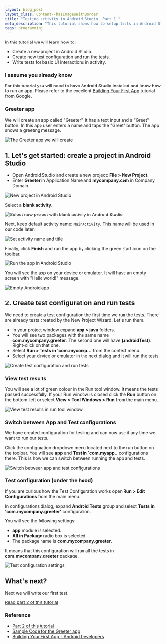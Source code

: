 ```yaml
---
layout: blog_post
layout_class: Content--hasImagesWithBorder
title: "Testing activity in Android Studio. Part 1."
meta_description: "This tutorial shows how to setup tests in Android Studio and write test for basic UI interactions."
tags: programming
---
```


In this tutorial we will learn how to:

* Create a new project in Android Studio.
* Create new test configuration and run the tests.
* Write tests for basic UI interactions in activity.

### I assume you already know

For this tutorial you will need to have Android Studio installed and know how to run an app. Please refer to the excellent [Building Your First App](https://developer.android.com/training/basics/firstapp/index.html) tutorial from Google.

### Greeter app

We will create an app called "Greeter". It has a text input and a "Greet" button. In this app user enters a name and taps the "Greet" button. The app shows a greeting message.

![The `Greeter` app we will create](/image/blog/2015-03-27-testing-ui-in-android-studio/0100_finished_app_screen.png)







## 1. Let's get started: create a project in Android Studio

* Open Android Studio and create a new project: **File > New Project**.
* Enter **Greeter** in Application Name and **mycompany.com** in Company Domain.

![New project in Android Studio](/image/blog/2015-03-27-testing-ui-in-android-studio/0110_new_project_in_android_studio.png)

Select a **blank activity**.

![Select new project with blank activity in Android Studio](/image/blog/2015-03-27-testing-ui-in-android-studio/0120_new_project_select_blank_activity_in_android_studio.png)

Next, keep default activity name: `MainActivity`. This name will be used in our code later.

![Set activity name and title](/image/blog/2015-03-27-testing-ui-in-android-studio/0130_set_activity_name_and_title_in_android_studio.png)

Finally, click **Finish** and run the app by clicking the green start icon on the toolbar.

![Run the app in Android Studio](/image/blog/2015-03-27-testing-ui-in-android-studio/0140_run_android_studio_project.png)

You will see the app on your device or emulator. It will have an empty screen with "Hello world!" message.

![Empty Android app](/image/blog/2015-03-27-testing-ui-in-android-studio/0300_empty_app_first_run.png)








## 2. Create test configuration and run tests

We need to create a test configuration the first time we run the tests. There are already tests created by the New Project Wizard. Let's run them.

* In your project window expand **app > java** folders.
* You will see two packages with the same name **com.mycompany.greeter**. The second one will have **(androidTest)**. Right-click on that one.
* Select **Run > Tests in 'com.mycomp...** from the context menu.
* Select your device or emulator in the next dialog and it will run the tests.

![Create test configuration and run tests](/image/blog/2015-03-27-testing-ui-in-android-studio/0200_create_test_configuration_in_android_studio.png)

### View test results

You will see a lot of green colour in the Run tool window. It means the tests passed successfully.
If your Run window is closed click the **Run** button on the bottom-left or select **View > Tool Windows > Run** from the main menu.

![View test results in run tool window](/image/blog/2015-03-27-testing-ui-in-android-studio/0210_view_test_results_in_run_tool_window_in_android_studio.png)

### Switch between App and Test configurations

We have created configuration for testing and can now use it any time we want to run our tests.

Click the configuration dropdown menu located next to the run button on the toolbar. You will see **app** and **Test in `com.myapp..** configurations there. This is how we can switch between running the app and tests.

![Switch between app and test configurations](/image/blog/2015-03-27-testing-ui-in-android-studio/0220_switch_between_app_and_tests_in_android_studio.png)

### Test configuration (under the hood)

If you are curious how the Test Configuration works open **Run > Edit Configurations** from the main menu.

In configurations dialog, expand **Android Tests** group and select **Tests in 'com.mycompany.greeter'** configuration.

You will see the following settings:

* **app** module is selected.
* **All in Package** radio box is selected.
* The package name is **com.mycompany.greeter**.

It means that this configuration will run all the tests in **com.mycompany.greeter** package.


![Test configuration settings](/image/blog/2015-03-27-testing-ui-in-android-studio/0230_test_configuration_settings_in_android_studio.png)





## What's next?

Next we will write our first test.

[Read part 2 of this tutorial](/blog/testing-activity-in-android-studio-tutorial-part-2/)





### Reference

* [Part 2 of this tutorial](/blog/testing-activity-in-android-studio-tutorial-part-2/)
* [Sample Code for the Greeter app](https://github.com/evgenyneu/greeter-android)
* [Building Your First App - Android Developers](https://developer.android.com/training/basics/firstapp/index.html)





